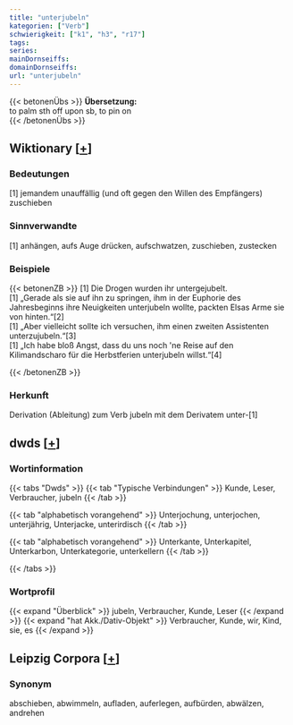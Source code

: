 ```yaml
---
title: "unterjubeln"
kategorien: ["Verb"]
schwierigkeit: ["k1", "h3", "r17"]
tags:
series:
mainDornseiffs:
domainDornseiffs:
url: "unterjubeln"
---
```


{{< betonenÜbs >}}
**Übersetzung:**  
to palm sth off upon sb, to pin on  
{{< /betonenÜbs >}}

## Wiktionary [[+](https://de.wiktionary.org/wiki/unterjubeln)]

### Bedeutungen
[1] jemandem unauffällig (und oft gegen den Willen des Empfängers) zuschieben  

### Sinnverwandte
[1] anhängen, aufs Auge drücken, aufschwatzen, zuschieben, zustecken  

### Beispiele
{{< betonenZB >}}
[1] Die Drogen wurden ihr untergejubelt.  
[1] „Gerade als sie auf ihn zu springen, ihm in der Euphorie des Jahresbeginns ihre Neuigkeiten unterjubeln wollte, packten Elsas Arme sie von hinten.“[2]  
[1] „Aber vielleicht sollte ich versuchen, ihm einen zweiten Assistenten unterzujubeln.“[3]  
[1] „Ich habe bloß Angst, dass du uns noch 'ne Reise auf den Kilimandscharo für die Herbstferien unterjubeln willst.“[4]  

{{< /betonenZB >}}
### Herkunft
Derivation (Ableitung) zum Verb jubeln mit dem Derivatem unter-[1]  



## dwds [[+](https://www.dwds.de/wb/unterjubeln)]

### Wortinformation
{{< tabs "Dwds" >}}
{{< tab "Typische Verbindungen" >}}
Kunde, Leser, Verbraucher, jubeln
{{< /tab >}}

{{< tab "alphabetisch vorangehend" >}}
Unterjochung, unterjochen, unterjährig, Unterjacke, unterirdisch
{{< /tab >}}

{{< tab "alphabetisch vorangehend" >}}
Unterkante, Unterkapitel, Unterkarbon, Unterkategorie, unterkellern
{{< /tab >}}

{{< /tabs >}}

### Wortprofil
{{< expand "Überblick" >}} jubeln, Verbraucher, Kunde, Leser {{< /expand >}}
{{< expand "hat Akk./Dativ-Objekt" >}} Verbraucher, Kunde, wir, Kind, sie, es {{< /expand >}}

## Leipzig Corpora [[+](https://corpora.uni-leipzig.de/en/res?word=unterjubeln&corpusId=deu_newscrawl-public_2018)]


### Synonym
abschieben, abwimmeln, aufladen, auferlegen, aufbürden, abwälzen, andrehen

